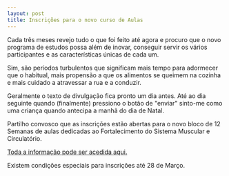 ```yaml
---
layout: post
title: Inscrições para o novo curso de Aulas
---
```


Cada três meses revejo tudo o que foi feito até agora e procuro que o novo programa de estudos possa além de inovar, conseguir servir os vários participantes e as características únicas de cada um. 

Sim, são períodos turbulentos que significam mais tempo para adormecer que o habitual, mais propensão a que os alimentos se queimem na cozinha e mais cuidado a atravessar a rua e a conduzir. 

Geralmente o texto de divulgação fica pronto um dia antes. Até ao dia seguinte quando (finalmente) pressiono o botão de "enviar" sinto-me como uma criança quando antecipa a manhã do dia de Natal. 

Partilho convosco que as inscrições estão abertas para o novo bloco de 12 Semanas de aulas dedicadas ao Fortalecimento do Sistema Muscular e Circulatório.

[Toda a informação pode ser acedida aqui.](http://devagar.org/regulares.html) 

Existem condições especiais para inscrições até 28 de Março. 